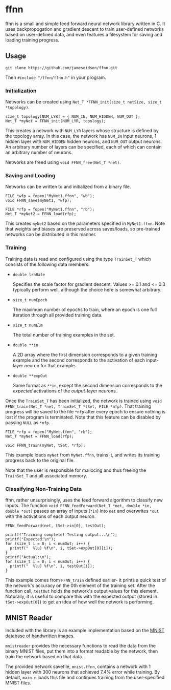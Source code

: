 # ffnn
ffnn is a small and simple feed forward neural network library written in C.
It uses backpropogation and gradient descent to train user-defined networks based on user-defined data, and even features a filesystem for saving and loading training progress.

## Usage
```
git clone https://github.com/jameseidson/ffnn.git
```
Then `#include "/ffnn/ffnn.h"` in your program.

### Initialization
Networks can be created using `Net_T *FFNN_init(size_t netSize, size_t *topology)`.
```
size_t topology[NUM_LYR] = { NUM_IN, NUM_HIDDEN, NUM_OUT };
Net_T *myNet = FFNN_init(NUM_LYR, topology);
```
This creates a network with `NUM_LYR` layers whose structure is defined by the topology array. 
In this case, the network has `NUM_IN` input neurons, 1 hidden layer with `NUM_HIDDEN` hidden neurons, and `NUM_OUT` output neurons.
An arbitrary number of layers can be specified, each of which can contain an arbitrary number of neurons.

Networks are freed using `void FFNN_free(Net_T *net)`.

### Saving and Loading
Networks can be written to and initialized from a binary file.
```
FILE *wfp = fopen("MyNet1.ffnn", "wb");
void FFNN_save(myNet1, *wfp);

FILE *rfp = fopen("MyNet1.ffnn", "rb");
Net_T *myNet2 = FFNN_load(rfp);
```
This creates `myNet2` based on the parameters specified in `MyNet1.ffnn`.
Note that weights and biases are preserved across saves/loads, so pre-trained networks can be distributed in this manner.

### Training
Training data is read and configured using the type `TrainSet_T` which consists of the following data members:

- `double lrnRate`

  Specifies the scale factor for gradient descent. Values >= 0.1 and <= 0.3 typically perform well, although the choice here is somewhat arbitrary.

- `size_t numEpoch`

  The maximum number of epochs to train, where an epoch is one full iteration through all provided training data.

- `size_t numElm`

  The total number of training examples in the set.

- `double **in`

  A 2D array where the first dimension corresponds to a given training example and the second corresponds to the activation of each input-layer neuron for that example.

- `double **expOut`

  Same format as `**in`, except the second dimension corresponds to the *expected* activations of the *output*-layer neurons.

Once the `TrainSet_T` has been initialized, the network is trained using `void FFNN_train(Net_T *net, TrainSet_T *tSet, FILE *nfp)`. 
That training progress will be saved to the file `*nfp` after every epoch to ensure nothing is lost if the program is terminated. 
Note that this feature can be disabled by passing `NULL` as `*nfp`.
```
FILE *rfp = fopen("MyNet.ffnn", "rb");
Net_T *myNet = FFNN_load(rfp);

void FFNN_train(myNet, tSet, *rfp);
```
This example loads `myNet` from `MyNet.ffnn`, trains it, and writes its training progress back to the original file.

Note that the user is responsible for mallocing and thus freeing the `TrainSet_T` and all associated memory.

### Classifying Non-Training Data
ffnn, rather unsurprisingly, uses the feed forward algorithm to classify new inputs. 
The function `void FFNN_feedForward(Net_T *net, double *in, double *out)` passes an array of inputs (`*in`) into `net` and overwrites `*out` with the activations of each output neuron.
```
FFNN_feedForward(net, tSet->in[0], testOut);

printf("Training complete! Testing output...\n");
printf("Expected:\n");
for (size_t i = 0; i < numOut; i++) {
  printf("  %lu) %f\n", i, tSet->expOut[0][i]);
}
printf("Actual:\n");
for (size_t i = 0; i < numOut; i++) {
  printf("  %lu) %f\n", i, testOut[i]);
}
```
This example comes from `FFNN_train` defined earlier- it prints a quick test of the network's accuracy on the 0th element of the training set. 
After the function call, `testOut` holds the network's output values for this element.
Naturally, it is useful to compare this with the expected output (stored in `tSet->expOut[0]`) to get an idea of how well the network is performing.

## MNIST Reader 
Included with the library is an example implementation based on the [MNIST database of handwritten images](http://yann.lecun.com/exdb/mnist/). 

`mnistreader` provides the necessary functions to read the data from the binary MNIST files, put them into a format readable by the network, then train the network based on that data. 

The provided network savefile, `mnist.ffnn`, contains a network with 1 hidden layer with 300 neurons that achieved 7.4% error while training.
By default, `main.c` loads this file and continues training from the user-specified MNIST files.
